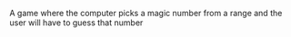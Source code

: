 A game where the computer picks a magic number from a range and the user will have to guess that number